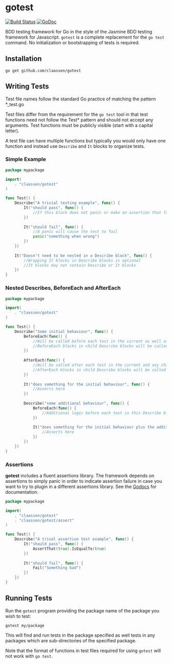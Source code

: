 # gotest 
[![Build Status](https://travis-ci.org/claassen/gotest.svg?branch=master)](https://travis-ci.org/claassen/gotest) [![GoDoc](https://godoc.org/github.com/tools/godep?status.svg)](https://godoc.org/github.com/claassen/gotest)

BDD testing framework for Go in the style of the Jasmine BDD testing framework for Javascript. `gotest` is a complete replacement for the `go test` command. No initialization or bootstrapping of tests is required.

## Installation

```
go get github.com/claassen/gotest
```

## Writing Tests


Test file names follow the standard Go practice of matching the pattern *_test.go

Test files differ from the requirement for the `go test` tool in that test functions need not follow the Test* pattern and should not accept any arguments. Test functions must be publicly visible (start with a capital letter).

A test file can have multiple functions but typically you would only have one function and instead use `Describe` and `It` blocks to organize tests.

### Simple Example

```go
package mypackage

import(
	. "claassen/gotest"
)

func Test() {
	Describe("A trivial testing example", func() {
		It("should pass", func() {
			//If this block does not panic or make an assertion that fails then the test will pass
		})
		
		It("should fail", func() {
			//A panic will cause the test to fail
			panic("something when wrong")
		})
	})
	
	It("Doesn't need to be nested in a Describe block", func() {
		//Wrapping It blocks in Describe blocks is optional
		//It blocks may not contain Describe or It blocks
	})
}
```

### Nested Describes, BeforeEach and AfterEach

```go
package mypackage

import(
	. "claassen/gotest"
)

func Test() {
	Describe("Some initial behaviour", func() {
		BeforeEach(func() {
			//Will be called before each test in the current as well as any child Describe blocks
			//BeforeEach blocks in child Describe blocks will be called after any parent BeforeEach blocks
		})
		
		AfterEach(func() {
			//Will be called after each test in the current and any child Describe blocks
			//AfterEach blocks in child Describe blocks will be called before any parent AfterEach blocks
		})
		
		It("does something for the initial behaviour", func() {
			//Asserts here
		})
		
		Describe("some additional behaviour", func() {
			BeforeEach(func() {
				//Additional logic before each test in this Describe block
			})
			
			It("does something for the initial behaviour plus the additional behaviour", func() {
				//Asserts here
			})
		})
	})
}

```

### Assertions

**gotest** includes a fluent assertions library. The framework depends on assertions to simply panic in order to indicate assertion failure in case you want to try to plugin in a different assertions library. See the [Godocs](https://godoc.org/github.com/claassen/gotest/assert) for documentation.

```go
package mypackage

import(
	. "claassen/gotest"
	. "claassen/gotest/assert"
)

func Test() {
	Describe("A trival assertion test example", func() {
		It("should pass", func() {
			AssertThat(true).IsEqualTo(true)
		})
		
		It("should fail", func() {
			Fail("Something bad")
		})
	})
}
```

## Running Tests
Run the `gotest` program providing the package name of the package you wish to test:

```shell
gotest my/package
```

This will find and run tests in the package specified as well tests in any packages which are sub-directories of the specified package.

Note that the format of functions in test files required for using `gotest` will not work with `go test`.

